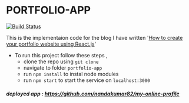 # PORTFOLIO-APP 
[![Build Status](https://travis-ci.org/dbarochiya/me.svg?branch=master)](https://travis-ci.org/nandakumar82/my-online-profile)

This is the implementaion code for the blog I have written '[How to create your portfolio website using React.js](https://medium.freecodecamp.org/portfolio-app-using-react-618814e35843)'
- To run this project follow these steps , 
  - clone the repo using `git clone`
  - navigate to folder `portfolio-app`
  - run `npm install` to instal node modules
  - run `npm start` to start the service on `localhost:3000`
    
##### deployed app : https://github.com/nandakumar82/my-online-profile
